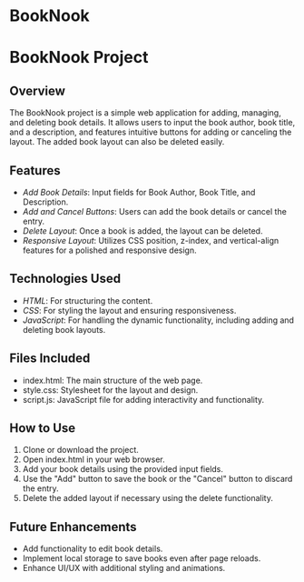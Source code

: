 # BookNook
# BookNook Project
## Overview
The BookNook project is a simple web application for adding, managing, and deleting book details. It allows users to input the book author, book title, and a description, and features intuitive buttons for adding or canceling the layout. The added book layout can also be deleted easily.

## Features
- *Add Book Details*: Input fields for Book Author, Book Title, and Description.
- *Add and Cancel Buttons*: Users can add the book details or cancel the entry.
- *Delete Layout*: Once a book is added, the layout can be deleted.
- *Responsive Layout*: Utilizes CSS position, z-index, and vertical-align features for a polished and responsive design.

## Technologies Used
- *HTML*: For structuring the content.
- *CSS*: For styling the layout and ensuring responsiveness.
- *JavaScript*: For handling the dynamic functionality, including adding and deleting book layouts.

## Files Included
- index.html: The main structure of the web page.
- style.css: Stylesheet for the layout and design.
- script.js: JavaScript file for adding interactivity and functionality.

## How to Use
1. Clone or download the project.
2. Open index.html in your web browser.
3. Add your book details using the provided input fields.
4. Use the "Add" button to save the book or the "Cancel" button to discard the entry.
5. Delete the added layout if necessary using the delete functionality.

## Future Enhancements
- Add functionality to edit book details.
- Implement local storage to save books even after page reloads.
- Enhance UI/UX with additional styling and animations.
